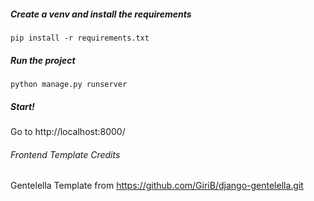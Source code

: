 ##### Create a venv and install the requirements 
    pip install -r requirements.txt

##### Run the project
    python manage.py runserver 
    
##### Start!
Go to http://localhost:8000/

###### Frontend Template Credits
Gentelella Template from https://github.com/GiriB/django-gentelella.git
